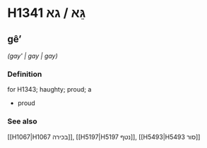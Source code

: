 # H1341 גֵּא / גא

## gêʼ

_(gay' | ɡay | ɡay)_

### Definition

for H1343; haughty; proud; a

- proud

### See also

[[H1067|H1067 בכירה]], [[H5197|H5197 נטף]], [[H5493|H5493 סור]]

